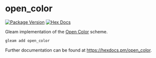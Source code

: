 # open_color

[![Package Version](https://img.shields.io/hexpm/v/open_color)](https://hex.pm/packages/open_color)
[![Hex Docs](https://img.shields.io/badge/hex-docs-ffaff3)](https://hexdocs.pm/open_color/)

Gleam implementation of the [Open Color](https://yeun.github.io/open-color) scheme.

```sh
gleam add open_color
```

Further documentation can be found at <https://hexdocs.pm/open_color>.
